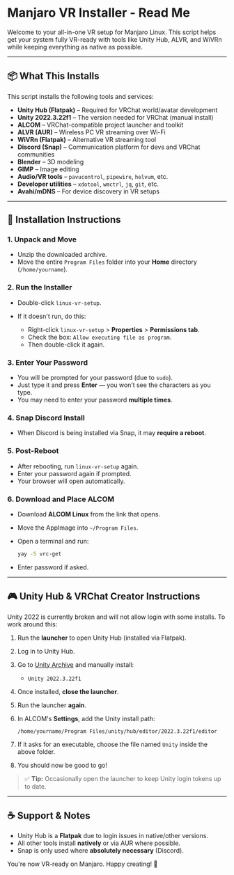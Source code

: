 # Manjaro VR Installer - Read Me

Welcome to your all-in-one VR setup for Manjaro Linux. This script helps get your system fully VR-ready with tools like Unity Hub, ALVR, and WiVRn while keeping everything as native as possible.

---

## 📦 What This Installs

This script installs the following tools and services:

* **Unity Hub (Flatpak)** – Required for VRChat world/avatar development
* **Unity 2022.3.22f1** – The version needed for VRChat (manual install)
* **ALCOM** – VRChat-compatible project launcher and toolkit
* **ALVR (AUR)** – Wireless PC VR streaming over Wi-Fi
* **WiVRn (Flatpak)** – Alternative VR streaming tool
* **Discord (Snap)** – Communication platform for devs and VRChat communities
* **Blender** – 3D modeling
* **GIMP** – Image editing
* **Audio/VR tools** – `pavucontrol`, `pipewire`, `helvum`, etc.
* **Developer utilities** – `xdotool`, `wmctrl`, `jq`, `git`, etc.
* **Avahi/mDNS** – For device discovery in VR setups

---

## 📁 Installation Instructions

### 1. **Unpack and Move**

* Unzip the downloaded archive.
* Move the entire `Program Files` folder into your **Home** directory (`/home/yourname`).

### 2. **Run the Installer**

* Double-click `linux-vr-setup`.
* If it doesn't run, do this:

  * Right-click `linux-vr-setup` > **Properties** > **Permissions tab**.
  * Check the box: `Allow executing file as program`.
  * Then double-click it again.

### 3. **Enter Your Password**

* You will be prompted for your password (due to `sudo`).
* Just type it and press **Enter** — you won’t see the characters as you type.
* You may need to enter your password **multiple times**.

### 4. **Snap Discord Install**

* When Discord is being installed via Snap, it may **require a reboot**.

### 5. **Post-Reboot**

* After rebooting, run `linux-vr-setup` again.
* Enter your password again if prompted.
* Your browser will open automatically.

### 6. **Download and Place ALCOM**

* Download **ALCOM Linux** from the link that opens.
* Move the AppImage into `~/Program Files`.
* Open a terminal and run:

  ```bash
  yay -S vrc-get
  ```
* Enter password if asked.

---

## 🎮 Unity Hub & VRChat Creator Instructions

Unity 2022 is currently broken and will not allow login with some installs. To work around this:

1. Run the **launcher** to open Unity Hub (installed via Flatpak).
2. Log in to Unity Hub.
3. Go to [Unity Archive](https://unity.com/releases/editor/archive) and manually install:

   * `Unity 2022.3.22f1`
4. Once installed, **close the launcher**.
5. Run the launcher **again**.
6. In ALCOM's **Settings**, add the Unity install path:

   ```
   /home/yourname/Program Files/unity/hub/editor/2022.3.22f1/editor
   ```
7. If it asks for an executable, choose the file named `Unity` inside the above folder.
8. You should now be good to go!

> ✅ **Tip:** Occasionally open the launcher to keep Unity login tokens up to date.

---

## ☕ Support & Notes

* Unity Hub is a **Flatpak** due to login issues in native/other versions.
* All other tools install **natively** or via AUR where possible.
* Snap is only used where **absolutely necessary** (Discord).

You're now VR-ready on Manjaro. Happy creating! 🚀
